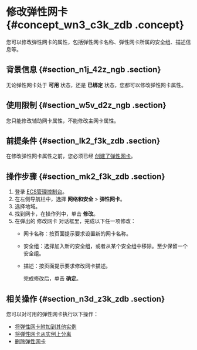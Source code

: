 # 修改弹性网卡 {#concept_wn3_c3k_zdb .concept}

您可以修改弹性网卡的属性，包括弹性网卡名称、弹性网卡所属的安全组、描述信息等。

## 背景信息 {#section_n1j_42z_ngb .section}

无论弹性网卡处于 **可用** 状态，还是 **已绑定** 状态，您都可以修改弹性网卡属性。

## 使用限制 {#section_w5v_d2z_ngb .section}

您只能修改辅助网卡属性，不能修改主网卡属性。

## 前提条件 {#section_lk2_f3k_zdb .section}

在修改弹性网卡属性之前，您必须已经 [创建了弹性网卡](cn.zh-CN/网络/弹性网卡/创建弹性网卡.md)。

## 操作步骤 {#section_mk2_f3k_zdb .section}

1.  登录 [ECS管理控制台](https://ecs.console.aliyun.com/?spm=a2c4g.11186623.2.9.FNEORG#/home)。
2.  在左侧导航栏中，选择 **网络和安全** \> **弹性网卡**。
3.  选择地域。
4.  找到网卡，在操作列中，单击 **修改**。
5.  在弹出的 修改网卡 对话框里，完成以下任一项修改：
    -   网卡名称：按页面提示要求设置新的网卡名称。
    -   安全组：选择加入新的安全组，或者从某个安全组中移除。至少保留一个安全组。
    -   描述：按页面提示要求修改网卡描述。

        完成修改后，单击 **确定**。


## 相关操作 {#section_n3d_z3k_zdb .section}

您可以对可用的弹性网卡执行以下操作：

-   [将弹性网卡附加到其他实例](cn.zh-CN/网络/弹性网卡/将弹性网卡附加到实例.md)
-   [将弹性网卡从实例上分离](cn.zh-CN/网络/弹性网卡/分离弹性网卡.md#)
-   [删除弹性网卡](cn.zh-CN/网络/弹性网卡/删除弹性网卡.md)

